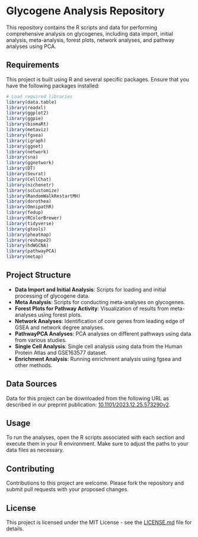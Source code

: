 # Glycogene Analysis Repository

This repository contains the R scripts and data for performing comprehensive analysis on glycogenes, including data import, initial analysis, meta-analysis, forest plots, network analyses, and pathway analyses using PCA.

## Requirements

This project is built using R and several specific packages. Ensure that you have the following packages installed:

```R
# Load required libraries
library(data.table)
library(readxl)
library(ggplot2)
library(ggpie)
library(biomaRt)
library(metaviz)
library(fgsea)
library(igraph)
library(ggnet)
library(network)
library(sna)
library(ggnetwork)
library(DT)
library(Seurat)
library(CellChat)
library(nichenetr)
library(scCustomize)
library(RandomWalkRestartMH)
library(dorothea)
library(OmnipathR)
library(fedup)
library(RColorBrewer)
library(tidyverse)
library(gtools)
library(pheatmap)
library(reshape2)
library(hdWGCNA)
library(pathwayPCA)
library(metap)
```

## Project Structure

- **Data Import and Initial Analysis**: Scripts for loading and initial processing of glycogene data.
- **Meta Analysis**: Scripts for conducting meta-analyses on glycogenes.
- **Forest Plots for Pathway Activity**: Visualization of results from meta-analyses using forest plots.
- **Network Analyses**: Identification of core genes from leading edge of GSEA and network degree analyses.
- **PathwayPCA Analyses**: PCA analyses on different pathways using data from various studies.
- **Single Cell Analysis**: Single cell analysis using data from the Human Protein Atlas and GSE163577 dataset.
- **Enrichment Analysis**: Running enrichment analysis using fgsea and other methods.


## Data Sources

Data for this project can be downloaded from the following URL as described in our preprint publication: [10.1101/2023.12.25.573290v2](https://www.biorxiv.org/content/10.1101/2023.12.25.573290v2.full).


## Usage

To run the analyses, open the R scripts associated with each section and execute them in your R environment. Make sure to adjust the paths to your data files as necessary.

## Contributing

Contributions to this project are welcome. Please fork the repository and submit pull requests with your proposed changes.

## License

This project is licensed under the MIT License - see the [LICENSE.md](LICENSE.md) file for details.
```
